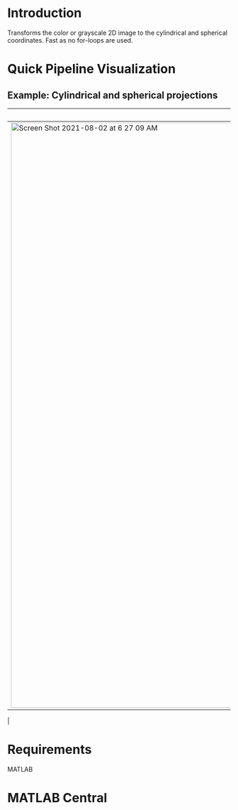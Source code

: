 # Introduction
Transforms the color or grayscale 2D image to the cylindrical and spherical coordinates. Fast as no for-loops are used.

# Quick Pipeline Visualization
## Example: Cylindrical and spherical projections
| Tiles |
| ------------- |
| <img width="1319" alt="Screen Shot 2021-08-02 at 6 27 09 AM" src="https://user-images.githubusercontent.com/28588878/127870944-cf79c40c-ebe5-4b0a-90c4-a7ed17ce85f1.png">
|

# Requirements
MATLAB

# MATLAB Central

